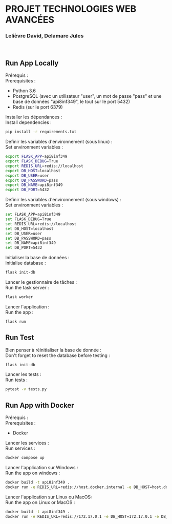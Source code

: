 # PROJET TECHNOLOGIES WEB AVANCÉES
### Lelièvre David, Delamare Jules
<br />

## Run App Locally

Prérequis :<br />
Prerequisites :
- Python 3.6
- PostgreSQL (avec un utilisateur "user", un mot de passe "pass" et une base de données "api8inf349", le tout sur le port 5432)
- Redis (sur le port 6379)

Installer les dépendances :<br />
Install dependencies :
```sh
pip install -r requirements.txt
```
Definir les variables d'environnement (sous linux) :<br />
Set environment variables :
```sh
export FLASK_APP=api8inf349
export FLASK_DEBUG=True
export REDIS_URL=redis://localhost
export DB_HOST=localhost
export DB_USER=user
export DB_PASSWORD=pass
export DB_NAME=api8inf349
export DB_PORT=5432
```
Definir les variables d'environnement (sous windows) :<br />
Set environment variables :
```sh
set FLASK_APP=api8inf349
set FLASK_DEBUG=True
set REDIS_URL=redis://localhost
set DB_HOST=localhost
set DB_USER=user
set DB_PASSWORD=pass
set DB_NAME=api8inf349
set DB_PORT=5432
```

Initialiser la base de données : <br />
Initialise database :
```sh
flask init-db 
```

Lancer le gestionnaire de tâches :<br />
Run the task server :
```sh
flask worker
```
Lancer l'application :<br />
Run the app :
```sh
flask run
```
## Run Test 
Bien penser à réinitialiser la base de donnée :<br />
Don't forget to reset the database before testing :
```sh
flask init-db 
```

Lancer les tests :<br />
Run tests :
```sh
pytest -v tests.py
```

## Run App with Docker
Prérequis :<br />
Prerequisites :
- Docker

Lancer les services :<br />
Run services :
```sh
docker compose up
```
Lancer l'application sur Windows :<br />
Run the app on windows :
```sh
docker build -t api8inf349 .
docker run -e REDIS_URL=redis://host.docker.internal -e DB_HOST=host.docker.internal -e DB_USER=user -e DB_PASSWORD=pass -e DB_NAME=api8inf349 -e DB_PORT=5432 -p 5000:5000 api8inf349
```

Lancer l'application sur Linux ou MacOS:<br />
Run the app on Linux or MacOS :
```sh
docker build -t api8inf349 .
docker run -e REDIS_URL=redis://172.17.0.1 -e DB_HOST=172.17.0.1 -e DB_USER=user -e DB_PASSWORD=pass -e DB_NAME=api8inf349 -e DB_PORT=5432 -p 5000:5000 api8inf349
```
